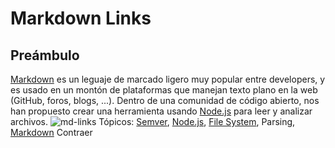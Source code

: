 # Markdown Links
## Preámbulo
[Markdown](https://es.wikipediaXX.org/wiki/Markdown) es un leguaje de marcado
ligero muy popular entre developers, y es usado en un montón de plataformas que
manejan texto plano en la web (GitHub, foros, blogs, ...).
Dentro de una comunidad de código abierto, nos han propuesto crear una
herramienta usando [Node.js](https://nodejs.org/) para leer y analizar archivos.
![md-links](https://user-images.githubusercontent.com/110297/42118443-b7a5f1f0-7bc8-11e8-96ad-9cc5593715a6.jpg)
Tópicos: [Semver](https://semver.org/), [Node.js](https://nodejs.org/en/),
[File System](https://nodejs.org/api/fs.html), Parsing,
[Markdown](https://daringfireball.net/projects/markdown/synx)
Contraer
